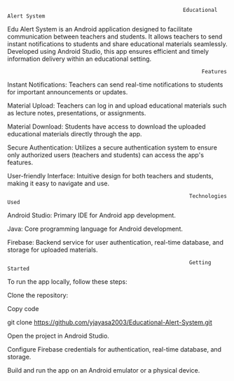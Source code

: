                                                             Educational Alert System
                                                          
Edu Alert System is an Android application designed to facilitate communication between teachers and students. It allows teachers to send instant notifications to students and share educational materials seamlessly. Developed using Android Studio, this app ensures efficient and timely information delivery within an educational setting.

                                                                  Features
                                                              
Instant Notifications: Teachers can send real-time notifications to students for important announcements or updates.

Material Upload: Teachers can log in and upload educational materials such as lecture notes, presentations, or assignments.

Material Download: Students have access to download the uploaded educational materials directly through the app.

Secure Authentication: Utilizes a secure authentication system to ensure only authorized users (teachers and students) can access the app's features.

User-friendly Interface: Intuitive design for both teachers and students, making it easy to navigate and use.

                                                              Technologies Used
                                                          
Android Studio: Primary IDE for Android app development.

Java: Core programming language for Android development.

Firebase: Backend service for user authentication, real-time database, and storage for uploaded materials.

                                                              Getting Started
                                                          
To run the app locally, follow these steps:

Clone the repository:

Copy code

git clone https://github.com/yjayasa2003/Educational-Alert-System.git

Open the project in Android Studio.

Configure Firebase credentials for authentication, real-time database, and storage.

Build and run the app on an Android emulator or a physical device.
